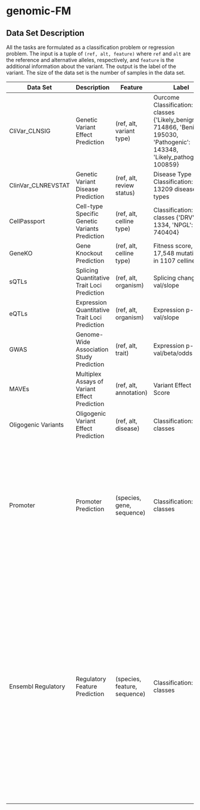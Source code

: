 # genomic-FM


## Data Set Description
<!-- A table -->
All the tasks are formulated as a classification problem or regression problem. The input is a tuple of `(ref, alt, feature)` where `ref` and `alt` are the reference and alternative alleles, respectively, and `feature` is the additional information about the variant. The output is the label of the variant. The size of the data set is the number of samples in the data set.

| Data Set     | Description                                          | Feature                | Label                             | Size   |
|--------------|------------------------------------------------------|------------------------|-----------------------------------|--------|
| CliVar_CLNSIG       | Genetic Variant Effect Prediction                          | (ref, alt, variant type) | Ourcome Classification: 4 classes   {'Likely_benign': 714866, 'Benign': 195030, 'Pathogenic': 143348, 'Likely_pathogenic': 100859}    | 1,154,103    |
| ClinVar_CLNREVSTAT  | Genetic Variant Disease Prediction                          | (ref, alt, review status) | Disease Type Classification: 13209 diseases types  | 1,739,691    |
| CellPassport | Cell-type Specific Genetic Variants Prediction    | (ref, alt, celline type) | Classification: 2 classes {'DRV': 1334, 'NPGL': 740404} | 741,738 |
| GeneKO       | Gene Knockout Prediction                             | (ref, alt, celline type) | Fitness score, 17,548 mutations in 1107 cellines             | 17548*1107 =  19,425,636   |
| sQTLs        | Splicing Quantitative Trait Loci Prediction          | (ref, alt, organism) | Splicing change/p-val/slope      |  618,932 mutations    |
| eQTLs        | Expression Quantitative Trait Loci Prediction        | (ref, alt, organism) | Expression p-val/slope           | 1,207,976    |
| GWAS        | Genome-Wide Association Study Prediction        | (ref, alt, trait) | Expression p-val/beta/odds ratio           | 306,890 SNPs, 53,933 traits/diseases   |
| MAVEs        | Multiplex Assays of Variant Effect Prediction        | (ref, alt, annotation) | Variant Effect Score           | 1,336,464/2,392,753 variants, 500/1373 studies    |
| Oligogenic Variants       | Oligogenic Variant Effect Prediction        | (ref, alt, disease) | Classification: 2 classes           | 1808 variants combinations, 219 diseases    |
| Promoter        | Promoter Prediction        | (species, gene, sequence) | Classification: 2 classes           | 15 species {'Apis mellifera': 6493, 'Arabidopsis thaliana': 22703, 'Caenorhabditis elegans': 7120, 'Canis familiaris': 7545, 'Danio rerio':10728, 'Drosophila melanogaster': 16972, 'Gallus gallus': 6127, 'Homo sapiens': 29598, 'Homo sapiens (non-coding)': 2339, 'Macaca mulatta': 9575 , 'Mus musculus': 25111, 'Mus musculus (non-coding)': 3077,'Plasmodium falciparum': 5597, 'Rattus Norvegicus': 12601, 'Saccharomyces cerevisiae': 5117, 'Schizosaccharomyces pombe': 4802, 'Zea mays': 17081}   |
| Ensembl Regulatory        | Regulatory Feature Prediction        | (species, feature, sequence) | Classification: 2 classes           | 9 species {'Cyprinus carpio carpio': {'Enhancer': 25144, 'Open_chromatin_region': 87976}, 'Dicentrarchus labrax': {'Enhancer': 47062, 'Open_chromatin_region': 67229}, 'Gallus gallus': {'Enhancer': 65118, 'Open_chromatin_region': 171525}, 'Homo sapiens': {'Enhancer': 268483, 'TF_binding_site': 0,'CTCF_binding_site': 0, 'Open_chromatin_region': 0},'Mus musculus': {'Enhancer': 149202, 'TF_binding_site': 0,'CTCF_binding_site': 0, 'Open_chromatin_region': 0}, 'Scophthalmus maximus': {'Enhancer': 24835, 'Open_chromatin_region': 40148}, 'Sus scrofa': {'Enhancer': 134914, 'Open_chromatin_region': 119253}, 'Salmo salar': {'Enhancer': 164105,'Open_chromatin_region': 156157},'Oncorhynchus mykiss': {'Enhancer': 102440, 'Open_chromatin_region': 96880}}    |
